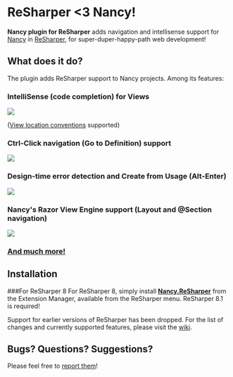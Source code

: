 # **ReSharper <3 Nancy!**
**Nancy plugin for ReSharper** adds navigation and intellisense support for [Nancy](http://nancyfx.org/) in [ReSharper](http://www.jetbrains.com/resharper/), for super-duper-happy-path web development!

## What does it do?
The plugin adds ReSharper support to Nancy projects. Among its features:

### IntelliSense (code completion) for Views
![](http://i.imgur.com/6qBFQUF.png)

([View location conventions](https://github.com/NancyFx/Nancy/wiki/View-location-conventions) supported)

### Ctrl-Click navigation (Go to Definition) support
![](http://i.imgur.com/R6Kgxwe.png)

### Design-time error detection and Create from Usage (Alt-Enter)  
![](http://i.imgur.com/WT8dpV8.png)

### Nancy's Razor View Engine support (Layout and @Section navigation)
![](http://i.imgur.com/d6d1lRt.png)

### [**And much more!**](../../wiki)

## Installation

###For ReSharper 8
For ReSharper 8, simply install [**Nancy.ReSharper**](https://resharper-plugins.jetbrains.com/packages/Nancy.ReSharper) from the Extension Manager, available from the ReSharper menu. ReSharper 8.1 is required!

Support for earlier versions of ReSharper has been dropped.
For the list of changes and currently supported features, please visit the [wiki](../../wiki).

## Bugs? Questions? Suggestions?
Please feel free to [report them](../../issues)!
